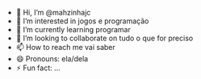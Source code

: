 - 👋 Hi, I’m @mahzinhajc
- 👀 I’m interested in jogos e programação
- 🌱 I’m currently learning programar
- 💞️ I’m looking to collaborate on tudo o que for preciso
- 📫 How to reach me vai saber
- 😄 Pronouns: ela/dela
- ⚡ Fun fact: ...

<!---
mahzinhajc/mahzinhajc is a ✨ special ✨ repository because its `README.md` (this file) appears on your GitHub profile.
You can click the Preview link to take a look at your changes.
--->
